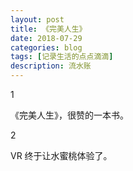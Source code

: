 ```yaml
---
layout: post
title: 《完美人生》
date: 2018-07-29
categories: blog
tags: [记录生活的点点滴滴]
description: 流水账
---
```


1 

《完美人生》，很赞的一本书。

2

VR 终于让水蜜桃体验了。



